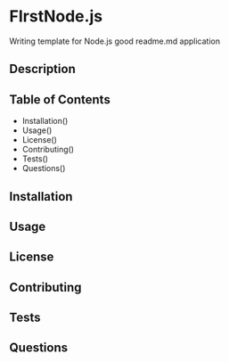 # FIrstNode.js
Writing template for Node.js good readme.md application 

## Description

## Table of Contents
* Installation()
* Usage()
* License() 
* Contributing()
* Tests()
* Questions()


## Installation


## Usage


## License 


## Contributing


## Tests


## Questions
